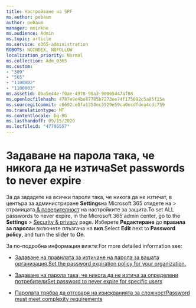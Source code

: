 ```yaml
---
title: Настройване на SPF
ms.author: pebaum
author: pebaum
manager: mnirkhe
ms.audience: Admin
ms.topic: article
ms.service: o365-administration
ROBOTS: NOINDEX, NOFOLLOW
localization_priority: Normal
ms.collection: Adm_O365
ms.custom:
- "309"
- "565"
- "1100002"
- "1100003"
ms.assetid: 0ba5e44e-f0ae-4978-98a3-90065447af08
ms.openlocfilehash: 4787e9e4be87785b7273ee74f175092c5a85f15e
ms.sourcegitcommit: c6692ce0fa1358ec3529e59ca0ecdfdea4cdc759
ms.translationtype: MT
ms.contentlocale: bg-BG
ms.lasthandoff: 09/15/2020
ms.locfileid: "47795557"
---
```

# <a name="set-passwords-to-never-expire"></a><span data-ttu-id="f77d2-102">Задаване на парола така, че никога да не изтича</span><span class="sxs-lookup"><span data-stu-id="f77d2-102">Set passwords to never expire</span></span>

<span data-ttu-id="f77d2-103">За да зададете на всички пароли така, че никога да не изтичат, в центъра за администриране **Settings**на Microsoft 365 отидете на  >  страницата[ &amp; поверителност](https://portal.office.com/adminportal/home#/settings/security) на настройките за защита.</span><span class="sxs-lookup"><span data-stu-id="f77d2-103">To set ALL passwords to never expire, in the Microsoft 365 admin center, go to the **Settings** > [Security &amp; privacy](https://portal.office.com/adminportal/home#/settings/security) page.</span></span> <span data-ttu-id="f77d2-104">Изберете **Редактиране** до **правила за парола**и включете плъзгача на **вкл**.</span><span class="sxs-lookup"><span data-stu-id="f77d2-104">Select **Edit** next to **Password policy**, and turn the slider to **On**.</span></span>
  
<span data-ttu-id="f77d2-105">За по-подробна информация вижте:</span><span class="sxs-lookup"><span data-stu-id="f77d2-105">For more detailed information see:</span></span> 

- [<span data-ttu-id="f77d2-106">Задаване на правилата за изтичане на парола за вашата организация.</span><span class="sxs-lookup"><span data-stu-id="f77d2-106">Set the password expiration policy for your organization.</span></span>](https://docs.microsoft.com/microsoft-365/admin/manage/set-password-expiration-policy)
  
- [<span data-ttu-id="f77d2-107">Задаване на парола така, че никога да не изтича за определени потребители</span><span class="sxs-lookup"><span data-stu-id="f77d2-107">Set password to never expire for specific users</span></span>](https://docs.microsoft.com/microsoft-365/admin/add-users/set-password-to-never-expire)

- [<span data-ttu-id="f77d2-108">Паролата трябва да отговаря на изискванията за сложност</span><span class="sxs-lookup"><span data-stu-id="f77d2-108">Password must meet complexity requirements</span></span>](https://docs.microsoft.com/windows/security/threat-protection/security-policy-settings/password-must-meet-complexity-requirements)
  